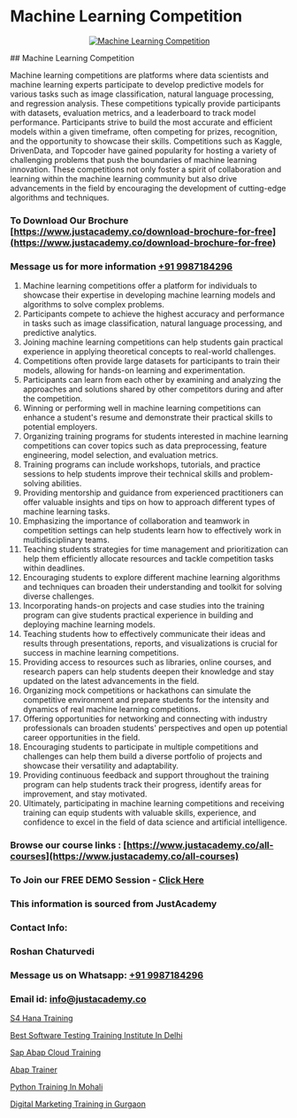 # Machine Learning Competition

<p align="center">
  <a href="https://justacademy.co/course-detail/machine-learning">
    <img src="https://justacademy.co/storage2/course_image/1709713428_course_image.webp" alt="Machine Learning Competition">
  </a>
</p>
## Machine Learning Competition

Machine learning competitions are platforms where data scientists and machine learning experts participate to develop predictive models for various tasks such as image classification, natural language processing, and regression analysis. These competitions typically provide participants with datasets, evaluation metrics, and a leaderboard to track model performance. Participants strive to build the most accurate and efficient models within a given timeframe, often competing for prizes, recognition, and the opportunity to showcase their skills. Competitions such as Kaggle, DrivenData, and Topcoder have gained popularity for hosting a variety of challenging problems that push the boundaries of machine learning innovation. These competitions not only foster a spirit of collaboration and learning within the machine learning community but also drive advancements in the field by encouraging the development of cutting-edge algorithms and techniques.
### To Download Our Brochure [https://www.justacademy.co/download-brochure-for-free](https://www.justacademy.co/download-brochure-for-free)
### Message us for more information [+91 9987184296](https://api.whatsapp.com/send?phone=919987184296)
1) Machine learning competitions offer a platform for individuals to showcase their expertise in developing machine learning models and algorithms to solve complex problems.
2) Participants compete to achieve the highest accuracy and performance in tasks such as image classification, natural language processing, and predictive analytics.
3) Joining machine learning competitions can help students gain practical experience in applying theoretical concepts to real-world challenges. 
4) Competitions often provide large datasets for participants to train their models, allowing for hands-on learning and experimentation.
5) Participants can learn from each other by examining and analyzing the approaches and solutions shared by other competitors during and after the competition.
6) Winning or performing well in machine learning competitions can enhance a student's resume and demonstrate their practical skills to potential employers.
7) Organizing training programs for students interested in machine learning competitions can cover topics such as data preprocessing, feature engineering, model selection, and evaluation metrics.
8) Training programs can include workshops, tutorials, and practice sessions to help students improve their technical skills and problem-solving abilities.
9) Providing mentorship and guidance from experienced practitioners can offer valuable insights and tips on how to approach different types of machine learning tasks.
10) Emphasizing the importance of collaboration and teamwork in competition settings can help students learn how to effectively work in multidisciplinary teams.
11) Teaching students strategies for time management and prioritization can help them efficiently allocate resources and tackle competition tasks within deadlines.
12) Encouraging students to explore different machine learning algorithms and techniques can broaden their understanding and toolkit for solving diverse challenges.
13) Incorporating hands-on projects and case studies into the training program can give students practical experience in building and deploying machine learning models.
14) Teaching students how to effectively communicate their ideas and results through presentations, reports, and visualizations is crucial for success in machine learning competitions.
15) Providing access to resources such as libraries, online courses, and research papers can help students deepen their knowledge and stay updated on the latest advancements in the field.
16) Organizing mock competitions or hackathons can simulate the competitive environment and prepare students for the intensity and dynamics of real machine learning competitions.
17) Offering opportunities for networking and connecting with industry professionals can broaden students' perspectives and open up potential career opportunities in the field.
18) Encouraging students to participate in multiple competitions and challenges can help them build a diverse portfolio of projects and showcase their versatility and adaptability.
19) Providing continuous feedback and support throughout the training program can help students track their progress, identify areas for improvement, and stay motivated.
20) Ultimately, participating in machine learning competitions and receiving training can equip students with valuable skills, experience, and confidence to excel in the field of data science and artificial intelligence.

### Browse our course links : [https://www.justacademy.co/all-courses](https://www.justacademy.co/all-courses) 
### To Join our FREE DEMO Session - [Click Here](https://www.justacademy.co/register-for-course-demo)


### This information is sourced from JustAcademy
### Contact Info:
### Roshan Chaturvedi
### Message us on Whatsapp: [+91 9987184296](https://api.whatsapp.com/send?phone=919987184296)
### Email id: [info@justacademy.co](mailto:info@justacademy.co)
                
[S4 Hana Training](https://www.linkedin.com/pulse/s4-hana-training-justacademy-beangaluru-2dj4c/)

[Best Software Testing Training Institute In Delhi](https://www.linkedin.com/pulse/best-software-testing-training-institute-delhi-justacademy-london-x0lof?trackingId=uhKOasXGGKoa4fdPbsuEAw%3D%3D&lipi=urn%3Ali%3Apage%3Ad_flagship3_company_admin%3BosK2%2F2EMSuK0OJgUxbYcDg%3D%3D)

[Sap Abap Cloud Training](https://medium.com/@shivamja27/sap-abap-cloud-training-7bdb1816406c)

[Abap Trainer](https://medium.com/@negishivu99/abap-trainer-87fd90973e2a)

[Python Training In Mohali](https://justacademyin.github.io/justacademy/python-training-in-mohali)

[Digital Marketing Training in Gurgaon](https://justacademyin.github.io/justacademy/digital-marketing-training-in-gurgaon)

